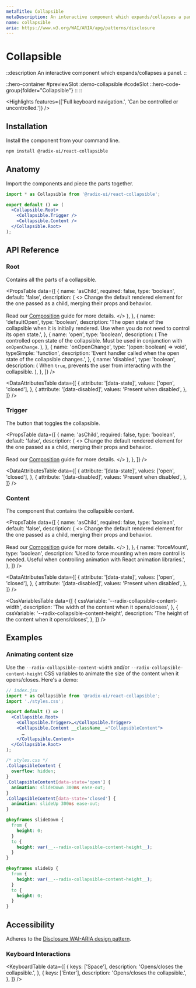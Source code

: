 ```yaml
---
metaTitle: Collapsible
metaDescription: An interactive component which expands/collapses a panel.
name: collapsible
aria: https://www.w3.org/WAI/ARIA/apg/patterns/disclosure
---
```


# Collapsible

::description
An interactive component which expands/collapses a panel.
::

::hero-container
#previewSlot
  :demo-collapsible
#codeSlot
::hero-code-group{folder="Collapsible"}
::
::

<Highlights
  features={['Full keyboard navigation.', 'Can be controlled or uncontrolled.']}
/>

## Installation

Install the component from your command line.

```bash
npm install @radix-ui/react-collapsible
```

## Anatomy

Import the components and piece the parts together.

```jsx
import * as Collapsible from '@radix-ui/react-collapsible';

export default () => (
  <Collapsible.Root>
    <Collapsible.Trigger />
    <Collapsible.Content />
  </Collapsible.Root>
);
```

## API Reference

### Root

Contains all the parts of a collapsible.

<PropsTable
  data={[
    {
      name: 'asChild',
      required: false,
      type: 'boolean',
      default: 'false',
      description: (
        <>
          Change the default rendered element for the one passed as a child,
          merging their props and behavior.
          <br />
          <br />
          Read our <a href="../guides/composition">Composition</a> guide for more
          details.
        </>
      ),
    },
    {
      name: 'defaultOpen',
      type: 'boolean',
      description:
        'The open state of the collapsible when it is initially rendered. Use when you do not need to control its open state.',
    },
    {
      name: 'open',
      type: 'boolean',
      description: (
        <span>
          The controlled open state of the collapsible. Must be used in
          conjunction with <Code>onOpenChange</Code>.
        </span>
      ),
    },
    {
      name: 'onOpenChange',
      type: '(open: boolean) => void',
      typeSimple: 'function',
      description:
        'Event handler called when the open state of the collapsible changes.',
    },
    {
      name: 'disabled',
      type: 'boolean',
      description: (
        <span>
          When <Code>true</Code>, prevents the user from interacting with the
          collapsible.
        </span>
      ),
    },
  ]}
/>

<DataAttributesTable
  data={[
    {
      attribute: '[data-state]',
      values: ['open', 'closed'],
    },
    {
      attribute: '[data-disabled]',
      values: 'Present when disabled',
    },
  ]}
/>

### Trigger

The button that toggles the collapsible.

<PropsTable
  data={[
    {
      name: 'asChild',
      required: false,
      type: 'boolean',
      default: 'false',
      description: (
        <>
          Change the default rendered element for the one passed as a child,
          merging their props and behavior.
          <br />
          <br />
          Read our <a href="../guides/composition">Composition</a> guide for more
          details.
        </>
      ),
    },
  ]}
/>

<DataAttributesTable
  data={[
    {
      attribute: '[data-state]',
      values: ['open', 'closed'],
    },
    {
      attribute: '[data-disabled]',
      values: 'Present when disabled',
    },
  ]}
/>

### Content

The component that contains the collapsible content.

<PropsTable
  data={[
    {
      name: 'asChild',
      required: false,
      type: 'boolean',
      default: 'false',
      description: (
        <>
          Change the default rendered element for the one passed as a child,
          merging their props and behavior.
          <br />
          <br />
          Read our <a href="../guides/composition">Composition</a> guide for more
          details.
        </>
      ),
    },
    {
      name: 'forceMount',
      type: 'boolean',
      description:
        'Used to force mounting when more control is needed. Useful when controlling animation with React animation libraries.',
    },
  ]}
/>

<DataAttributesTable
  data={[
    {
      attribute: '[data-state]',
      values: ['open', 'closed'],
    },
    {
      attribute: '[data-disabled]',
      values: 'Present when disabled',
    },
  ]}
/>

<CssVariablesTable
  data={[
    {
      cssVariable: '--radix-collapsible-content-width',
      description: 'The width of the content when it opens/closes',
    },
    {
      cssVariable: '--radix-collapsible-content-height',
      description: 'The height of the content when it opens/closes',
    },
  ]}
/>

## Examples

### Animating content size

Use the `--radix-collapsible-content-width` and/or `--radix-collapsible-content-height` CSS variables to animate the size of the content when it opens/closes. Here's a demo:

```jsx line=8
// index.jsx
import * as Collapsible from '@radix-ui/react-collapsible';
import './styles.css';

export default () => (
  <Collapsible.Root>
    <Collapsible.Trigger>…</Collapsible.Trigger>
    <Collapsible.Content __className__="CollapsibleContent">
      …
    </Collapsible.Content>
  </Collapsible.Root>
);
```

```css line=17,23
/* styles.css */
.CollapsibleContent {
  overflow: hidden;
}
.CollapsibleContent[data-state='open'] {
  animation: slideDown 300ms ease-out;
}
.CollapsibleContent[data-state='closed'] {
  animation: slideUp 300ms ease-out;
}

@keyframes slideDown {
  from {
    height: 0;
  }
  to {
    height: var(__--radix-collapsible-content-height__);
  }
}

@keyframes slideUp {
  from {
    height: var(__--radix-collapsible-content-height__);
  }
  to {
    height: 0;
  }
}
```

## Accessibility

Adheres to the [Disclosure WAI-ARIA design pattern](https://www.w3.org/WAI/ARIA/apg/patterns/disclosure).

### Keyboard Interactions

<KeyboardTable
  data={[
    {
      keys: ['Space'],
      description: 'Opens/closes the collapsible.',
    },
    {
      keys: ['Enter'],
      description: 'Opens/closes the collapsible.',
    },
  ]}
/>